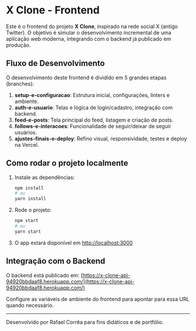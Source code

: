 # X Clone - Frontend

Este é o frontend do projeto **X Clone**, inspirado na rede social X (antigo Twitter). O objetivo é simular o desenvolvimento incremental de uma aplicação web moderna, integrando com o backend já publicado em produção.

## Fluxo de Desenvolvimento

O desenvolvimento deste frontend é dividido em 5 grandes etapas (branches):

1. **setup-e-configuracao**: Estrutura inicial, configurações, linters e ambiente.
2. **auth-e-usuario**: Telas e lógica de login/cadastro, integração com backend.
3. **feed-e-posts**: Tela principal do feed, listagem e criação de posts.
4. **follows-e-interacoes**: Funcionalidade de seguir/deixar de seguir usuários.
5. **ajustes-finais-e-deploy**: Refino visual, responsividade, testes e deploy na Vercel.

## Como rodar o projeto localmente

1. Instale as dependências:

   ```bash
   npm install
   # ou
   yarn install
   ```

2. Rode o projeto:

   ```bash
   npm start
   # ou
   yarn start
   ```

3. O app estará disponível em [http://localhost:3000](http://localhost:3000)

## Integração com o Backend

O backend está publicado em: [https://x-clone-api-94920bbdaaf8.herokuapp.com/](https://x-clone-api-94920bbdaaf8.herokuapp.com/)

Configure as variáveis de ambiente do frontend para apontar para essa URL quando necessário.

---

Desenvolvido por Rafael Corrêa para fins didáticos e de portfólio.

